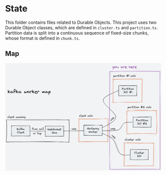 # State

This folder contains files related to Durable Objects. This project uses two Durable Object classes, which are defined in `cluster.ts` and `partition.ts`. Partition data is split into a continuous sequence of fixed-size chunks, whose format is defined in `chunk.ts`.

## Map

![kafka worker map](map.png)
